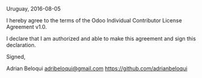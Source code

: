 Uruguay, 2016-08-05

I hereby agree to the terms of the Odoo Individual Contributor License
Agreement v1.0.

I declare that I am authorized and able to make this agreement and sign this
declaration.

Signed,

Adrian Beloqui adribeloqui@gmail.com https://github.com/adrianbeloqui
